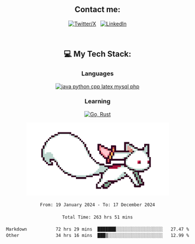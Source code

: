 

<div align="center">

## Contact me:

[![Twitter/X](https://skillicons.dev/icons?i=twitter)](https://twitter.com/erikskopp) &nbsp;
[![LinkedIn](https://skillicons.dev/icons?i=linkedin)](www.linkedin.com/in/erik-skopp) 

<div align="center">
<br>

## 💻 My Tech Stack:

### Languages

[![java python cpp latex mysql php](https://skillicons.dev/icons?i=java,python,cpp,latex,mysql,php)](https://skillicons.dev)

### Learning

[![Go, Rust](https://skillicons.dev/icons?i=go,rust)](https://skillicons.dev)

<center>

<img src="kyubey.gif" alt="Alt-Text" title="" >

</center>


<!--START_SECTION:waka-->

```txt
From: 19 January 2024 - To: 17 December 2024

Total Time: 263 hrs 51 mins

Markdown           72 hrs 29 mins  ███████░░░░░░░░░░░░░░░░░░   27.47 %
Other              34 hrs 16 mins  ███▒░░░░░░░░░░░░░░░░░░░░░   12.99 %
```

<!--END_SECTION:waka-->
